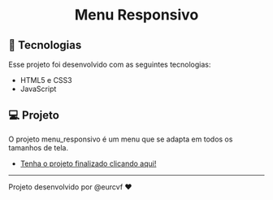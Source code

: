 <h1 align="center"> Menu Responsivo </h1>

## 🚀 Tecnologias

Esse projeto foi desenvolvido com as seguintes tecnologias:

- HTML5 e CSS3
- JavaScript

## 💻 Projeto

O projeto menu_responsivo é um menu que se adapta em todos os tamanhos de tela.

- [Tenha o projeto finalizado clicando aqui! ](https://github.com/ircvf/menu_responsivo)

---

Projeto desenvolvido por @eurcvf ♥
